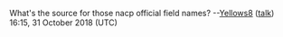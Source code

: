 What's the source for those nacp official field names?
--[Yellows8](User:Yellows8 "wikilink")
([talk](User%20talk:Yellows8.md "wikilink")) 16:15, 31 October 2018
(UTC)
